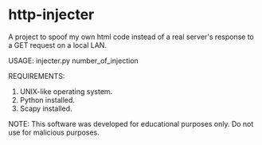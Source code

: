 # http-injecter
A project to spoof my own html code instead of a real server's response to a GET request on a local LAN.

USAGE: injecter.py number_of_injection

REQUIREMENTS:
1) UNIX-like operating system.
2) Python installed.
3) Scapy installed.

NOTE: This software was developed for educational purposes only. Do not use for malicious purposes.
